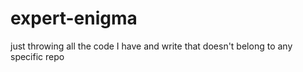 # expert-enigma
just throwing all the code I have and write that doesn't belong to any specific repo
